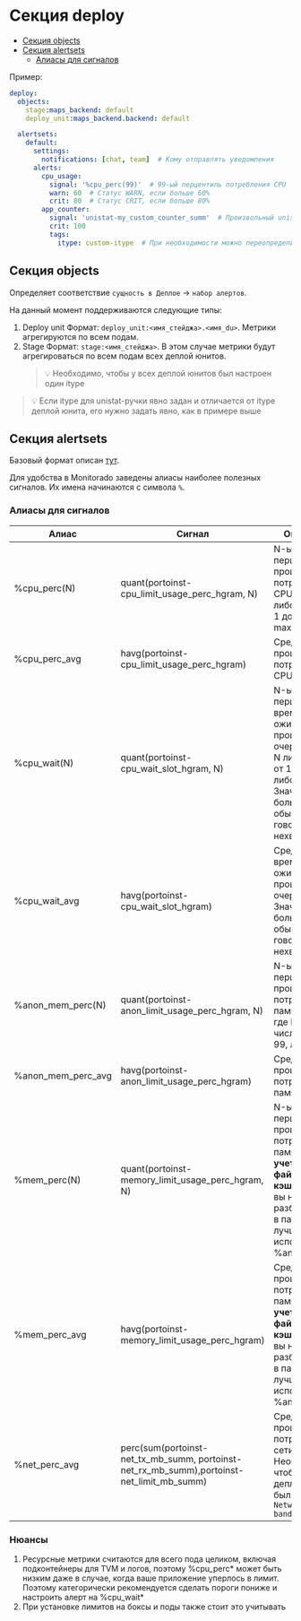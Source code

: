 # Секция deploy

- [Секция objects](#секция-objects)
- [Секция alertsets](#секция-alertsets)
    - [Алиасы для сигналов](#алиасы-для-сигналов)

Пример:
```yaml
deploy:
  objects:
    stage:maps_backend: default
    deploy_unit:maps_backend.backend: default

  alertsets:
    default:
      settings:
        notifications: [chat, team]  # Кому отправлять уведомления
      alerts:
        cpu_usage:
          signal: '%cpu_perc(99)'  # 99-ый перцентиль потребления CPU
          warn: 60  # Статус WARN, если больше 60%
          crit: 80  # Статус CRIT, если больше 80%
        app_counter:
          signal: 'unistat-my_custom_counter_summ'  # Произвольный unistat-сигнал
          crit: 100
          tags:
            itype: custom-itype  # При необходимости можно переопределить itype для unistat-ручки
```

## Секция objects

Определяет соответствие `сущность в Деплое` -> `набор алертов`.

На данный момент поддерживаются следующие типы:

1. Deploy unit
   Формат: `deploy_unit:<имя_стейджа>.<имя_du>`.
   Метрики агрегируются по всем подам.
1. Stage
   Формат: `stage:<имя_стейджа>`.
   В этом случае метрики будут агрегироваться по всем подам всех деплой юнитов.
   > :bulb: Необходимо, чтобы у всех деплой юнитов был настроен один itype

> :bulb: Если itype для unistat-ручки явно задан и отличается от itype деплой юнита, его нужно задать явно,
  как в примере выше

## Секция alertsets

Базовый формат описан [тут](./common.md#Секция-alertsets).

Для удобства в Monitorado заведены алиасы наиболее полезных сигналов.
Их имена начинаются с символа `%`.

### Алиасы для сигналов

Алиас | Сигнал | Описание
--------|---------|---------
%cpu_perc(N) | quant(portoinst-cpu_limit_usage_perc_hgram, N) | N-ый перцентиль процента потребления CPU, где N либо число от 1 до 99, либо max
%cpu_perc_avg | havg(portoinst-cpu_limit_usage_perc_hgram) | Средний процент потребления CPU
%cpu_wait(N) | quant(portoinst-cpu_wait_slot_hgram, N) | N-ый перцентиль времени ожидания процессов в очереди, где N либо число от 1 до 99, либо max. Значение больше 1 обычно говорит о нехватке CPU
%cpu_wait_avg | havg(portoinst-cpu_wait_slot_hgram) | Среднее время ожидания процессов в очереди. Значение больше 1 обычно говорит о нехватке CPU
%anon_mem_perc(N) | quant(portoinst-anon_limit_usage_perc_hgram, N) | N-ый перцентиль процента потребления памяти (anon), где N либо число от 1 до 99, либо max
%anon_mem_perc_avg | havg(portoinst-anon_limit_usage_perc_hgram) | Средний процент потребления памяти (anon)
%mem_perc(N) | quant(portoinst-memory_limit_usage_perc_hgram, N) | N-ый перцентиль процента потребления памяти **с учетом файловых кэшей**. Если вы не разбираетесь в памяти, лучше использовать %anon_mem_*
%mem_perc_avg | havg(portoinst-memory_limit_usage_perc_hgram) | Средний процент потребления памяти **с учетом файловых кэшей**. Если вы не разбираетесь в памяти, лучше использовать %anon_mem_* 
%net_perc_avg | perc(sum(portoinst-net_tx_mb_summ, portoinst-net_rx_mb_summ),portoinst-net_limit_mb_summ) | Средний процент потребления сети. Необходимо, чтобы у деплой юнита был задан `Network bandwidth`

### Нюансы
1. Ресурсные метрики считаются для всего пода целиком, включая подконтейнеры для TVM и логов, поэтому %cpu_perc* может быть низким даже в случае, когда
   ваше приложение уперлось в лимит. Поэтому категорически рекомендуется сделать пороги пониже и настроить алерт на %cpu_wait*
2. При установке лимитов на боксы и поды также стоит это учитывать
